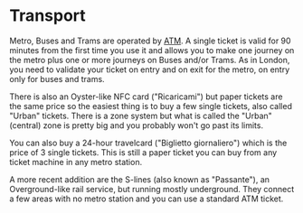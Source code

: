 # Transport

Metro, Buses and Trams are operated by [ATM](http://www.atm.mi). A single ticket
is valid for 90 minutes from the first time you use it and allows you to make
one journey on the metro plus one or more journeys on Buses and/or Trams. As in
London, you need to validate your ticket on entry and on exit for the metro, on
entry only for buses and trams.

There is also an Oyster-like NFC card ("Ricaricami") but paper tickets are the
same price so the easiest thing is to buy a few single tickets, also called
"Urban" tickets. There is a zone system but what is called the "Urban" (central)
zone is pretty big and you probably won't go past its limits.

You can also buy a 24-hour travelcard ("Biglietto giornaliero") which is the
price of 3 single tickets. This is still a paper ticket you can buy from any
ticket machine in any metro station.

A more recent addition are the S-lines (also known as "Passante"), an
Overground-like rail service, but running mostly underground. They connect a few
areas with no metro station and you can use a standard ATM ticket.

